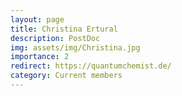 ```yaml
---
layout: page
title: Christina Ertural
description: PostDoc
img: assets/img/Christina.jpg
importance: 2
redirect: https://quantumchemist.de/
category: Current members
---
```

